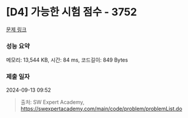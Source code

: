 # [D4] 가능한 시험 점수 - 3752 

[문제 링크](https://swexpertacademy.com/main/code/problem/problemDetail.do?contestProbId=AWHPkqBqAEsDFAUn) 

### 성능 요약

메모리: 13,544 KB, 시간: 84 ms, 코드길이: 849 Bytes

### 제출 일자

2024-09-13 09:52



> 출처: SW Expert Academy, https://swexpertacademy.com/main/code/problem/problemList.do